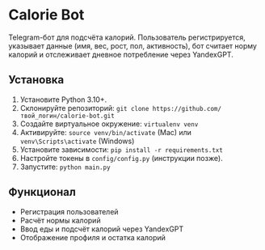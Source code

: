 # Calorie Bot
Telegram-бот для подсчёта калорий. Пользователь регистрируется, указывает данные (имя, вес, рост, пол, активность), бот считает норму калорий и отслеживает дневное потребление через YandexGPT.

## Установка
1. Установите Python 3.10+.
2. Склонируйте репозиторий: `git clone https://github.com/твой_логин/calorie-bot.git`
3. Создайте виртуальное окружение: `virtualenv venv`
4. Активируйте: `source venv/bin/activate` (Mac) или `venv\Scripts\activate` (Windows)
5. Установите зависимости: `pip install -r requirements.txt`
6. Настройте токены в `config/config.py` (инструкции позже).
7. Запустите: `python main.py`

## Функционал
- Регистрация пользователей
- Расчёт нормы калорий
- Ввод еды и подсчёт калорий через YandexGPT
- Отображение профиля и остатка калорий